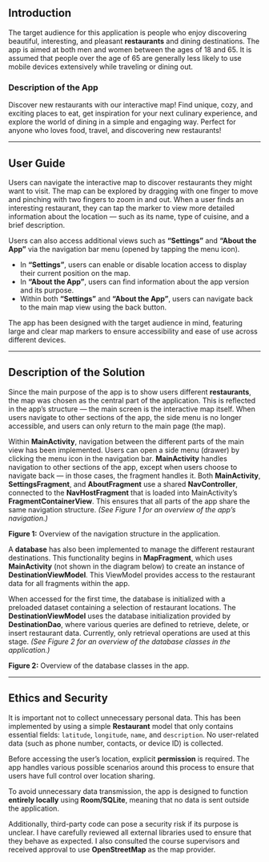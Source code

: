 ## Introduction

The target audience for this application is people who enjoy discovering beautiful, interesting, and pleasant **restaurants** and dining destinations. The app is aimed at both men and women between the ages of 18 and 65. It is assumed that people over the age of 65 are generally less likely to use mobile devices extensively while traveling or dining out.

### Description of the App

Discover new restaurants with our interactive map! Find unique, cozy, and exciting places to eat, get inspiration for your next culinary experience, and explore the world of dining in a simple and engaging way. Perfect for anyone who loves food, travel, and discovering new restaurants!

---

## User Guide

Users can navigate the interactive map to discover restaurants they might want to visit. The map can be explored by dragging with one finger to move and pinching with two fingers to zoom in and out. When a user finds an interesting restaurant, they can tap the marker to view more detailed information about the location — such as its name, type of cuisine, and a brief description.

Users can also access additional views such as **“Settings”** and **“About the App”** via the navigation bar menu (opened by tapping the menu icon).

* In **“Settings”**, users can enable or disable location access to display their current position on the map.
* In **“About the App”**, users can find information about the app version and its purpose.
* Within both **“Settings”** and **“About the App”**, users can navigate back to the main map view using the back button.

The app has been designed with the target audience in mind, featuring large and clear map markers to ensure accessibility and ease of use across different devices.

---

## Description of the Solution

Since the main purpose of the app is to show users different **restaurants**, the map was chosen as the central part of the application. This is reflected in the app’s structure — the main screen is the interactive map itself. When users navigate to other sections of the app, the side menu is no longer accessible, and users can only return to the main page (the map).

Within **MainActivity**, navigation between the different parts of the main view has been implemented. Users can open a side menu (drawer) by clicking the menu icon in the navigation bar. **MainActivity** handles navigation to other sections of the app, except when users choose to navigate back — in those cases, the fragment handles it.
Both **MainActivity**, **SettingsFragment**, and **AboutFragment** use a shared **NavController**, connected to the **NavHostFragment** that is loaded into MainActivity’s **FragmentContainerView**. This ensures that all parts of the app share the same navigation structure.
*(See Figure 1 for an overview of the app’s navigation.)*

**Figure 1:** Overview of the navigation structure in the application.

A **database** has also been implemented to manage the different restaurant destinations. This functionality begins in **MapFragment**, which uses **MainActivity** (not shown in the diagram below) to create an instance of **DestinationViewModel**. This ViewModel provides access to the restaurant data for all fragments within the app.

When accessed for the first time, the database is initialized with a preloaded dataset containing a selection of restaurant locations. The **DestinationViewModel** uses the database initialization provided by **DestinationDao**, where various queries are defined to retrieve, delete, or insert restaurant data. Currently, only retrieval operations are used at this stage.
*(See Figure 2 for an overview of the database classes in the application.)*

**Figure 2:** Overview of the database classes in the app.

---

## Ethics and Security

It is important not to collect unnecessary personal data. This has been implemented by using a simple **Restaurant** model that only contains essential fields: `latitude`, `longitude`, `name`, and `description`. No user-related data (such as phone number, contacts, or device ID) is collected.

Before accessing the user’s location, explicit **permission** is required. The app handles various possible scenarios around this process to ensure that users have full control over location sharing.

To avoid unnecessary data transmission, the app is designed to function **entirely locally** using **Room/SQLite**, meaning that no data is sent outside the application.

Additionally, third-party code can pose a security risk if its purpose is unclear. I have carefully reviewed all external libraries used to ensure that they behave as expected. I also consulted the course supervisors and received approval to use **OpenStreetMap** as the map provider.
